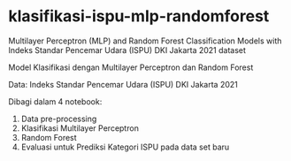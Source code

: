 # klasifikasi-ispu-mlp-randomforest
Multilayer Perceptron (MLP) and Random Forest Classification Models with Indeks Standar Pencemar Udara (ISPU) DKI Jakarta 2021 dataset

Model Klasifikasi dengan Multilayer Perceptron dan Random Forest

Data: Indeks Standar Pencemar Udara (ISPU) DKI Jakarta 2021

Dibagi dalam 4 notebook:
1. Data pre-processing
2. Klasifikasi Multilayer Perceptron
3. Random Forest
4. Evaluasi untuk Prediksi Kategori ISPU pada data set baru
